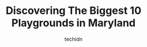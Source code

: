 ---
layout: ampstory
image: https://i0.wp.com/paketmu.com/wp-content/uploads/2023/06/mayfair-playground-0-in-maryland-1686367678.jpeg?resize=640,853
author: techidn
featured: false
description: Explore the diverse Playground scene in Maryland, home to an incredible selection of 10 establishments catering to every taste. Whether youre in search of iconic favorites or undiscovered t
title: Discovering The Biggest 10 Playgrounds in Maryland
cover:
   title: Discovering The Biggest 10 Playgrounds in Maryland
   subtitle: RICKPATE
   background: https://paketmu.com/wp-content/uploads/2023/06/mayfair-playground-0-in-maryland-1686367678.jpeg

pages: 
 - layout: thirds
   top: <h1>#1 Blandair Regional Park West Playground</h1>
   bottom: "<p>Beautiful playground for all kids with plenty of places to sit and watch kids or engage with them. Visited with my friend and her 4 and 6 year old and the 4 year old was </p>"
   background: https://paketmu.com/wp-content/uploads/2023/06/mayfair-playground-1-in-maryland-1686367679.jpeg
   backgroundblur: true
 - layout: thirds
   top: <h1>#2 Angel Park</h1>
   bottom: "<p>Angel Park is beautiful!While there, I was able to capture a beautiful rainbow!Its tons of obstacles and areas for the kids to enjoy. Its always clean when we visit and</p>"
   background: https://paketmu.com/wp-content/uploads/2023/06/mayfair-playground-2-in-maryland-1686367679.jpeg
   cta:
      link: https://paketmu.com/discovering-the-biggest-10-playgrounds-in-maryland/
      text: Discovering The Biggest 10 Playgrounds in Maryland
 - layout: thirds
   top: <h1>#3 Walker Mill Regional Park</h1>
   bottom: "<p>This is a fabulous and a well designed park. Amenities Include a animated feature playground, a nice restroom, basketball court, tennis court, skate park, picnic shelter,</p>"
   background: https://paketmu.com/wp-content/uploads/2023/06/mayfair-playground-3-in-maryland-1686367679.jpeg
   cta:
      link: https://paketmu.com/discovering-the-biggest-10-playgrounds-in-maryland/
      text: Discovering The Biggest 10 Playgrounds in Maryland
 - layout: thirds
   top: <h1>#4 Annies Playground</h1>
   bottom: "<p>864 Smith Ln, Fallston, MD 21047, United States</p>"
   background: https://images.unsplash.com/photo-1534312527009-56c7016453e6?ixlib=rb-4.0.3&ixid=MnwxMjA3fDB8MHxwaG90by1wYWdlfHx8fGVufDB8fHx8&auto=format&fit=crop&w=640&h=853&q=80
   cta:
      link: https://paketmu.com/discovering-the-biggest-10-playgrounds-in-maryland/
      text: Discovering The Biggest 10 Playgrounds in Maryland
 - layout: thirds
   top: <h1>#5 Wizard of Oz playground</h1>
   bottom: "<p>Kettering, MD 20774, United States</p>"
   background: https://images.unsplash.com/photo-1533735380053-eb8d0759b24a?ixlib=rb-4.0.3&ixid=MnwxMjA3fDB8MHxwaG90by1wYWdlfHx8fGVufDB8fHx8&auto=format&fit=crop&w=640&h=853&q=80
   cta:
      link: https://paketmu.com/discovering-the-biggest-10-playgrounds-in-maryland/
      text: Discovering The Biggest 10 Playgrounds in Maryland
 - layout: thirds
   top: <h1>#6 Long Gate Playground</h1>
   bottom: "<p>5001 Meadowbrook Ln, Ellicott City, MD 21043, United States</p>"
   background: https://images.unsplash.com/photo-1595364397663-fca4f075d796?ixlib=rb-4.0.3&ixid=MnwxMjA3fDB8MHxwaG90by1wYWdlfHx8fGVufDB8fHx8&auto=format&fit=crop&w=640&h=853&q=80
   cta:
      link: https://paketmu.com/discovering-the-biggest-10-playgrounds-in-maryland/
      text: Discovering The Biggest 10 Playgrounds in Maryland
 - layout: thirds
   top: <h1>#7 Our Playground at Stadium Place</h1>
   bottom: "<p>900 E 33rd St, Baltimore, MD 21218, United States</p>"
   background: https://images.unsplash.com/photo-1591393223703-56fe1347ac62?ixlib=rb-4.0.3&ixid=MnwxMjA3fDB8MHxwaG90by1wYWdlfHx8fGVufDB8fHx8&auto=format&fit=crop&w=640&h=853&q=80
   cta:
      link: https://paketmu.com/discovering-the-biggest-10-playgrounds-in-maryland/
      text: Discovering The Biggest 10 Playgrounds in Maryland
 - layout: thirds
   middle: Continue reading...
   background: https://images.unsplash.com/photo-1620421680010-0766ff230392?ixlib=rb-4.0.3&ixid=MnwxMjA3fDB8MHxwaG90by1wYWdlfHx8fGVufDB8fHx8&auto=format&fit=crop&w=640&h=853&q=80
   cta:
      link: https://paketmu.com/discovering-the-biggest-10-playgrounds-in-maryland/
      text: Discovering The Biggest 10 Playgrounds in Maryland
      
---